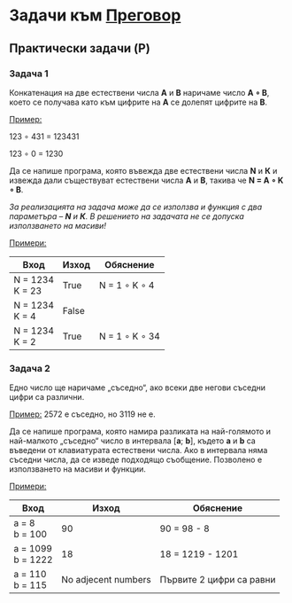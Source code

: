 # Задачи към [Преговор](./)

## Практически задачи (P)

### Задача 1

Конкатенация на две естествени числа **A** и **B** наричаме число **A ∘ B**, което се получава като към цифрите на **A** се долепят цифрите на **B**.

<ins>Пример:</ins>

123 ∘ 431 = 123431

123 ∘ 0 = 1230

Да се напише програма, която въвежда две естествени числа **N** и **К** и извежда дали съществуват естествени числа **А** и **B**, такива че **N = A ∘ K ∘ B**.

*За реализацията на задача може да се използва и функция с два параметъра – **N** и **К**. В решението на задачата не се допуска използването на масиви!*

<ins>Примери:</ins>

| Вход | Изход | Обяснение |
|------|-------|-----------|
| N = 1234</br>K = 23 | True | N = 1 ∘ K ∘ 4 |
| N = 1234</br>K = 4 | False |  |
| N = 1234</br>K = 2 | True | N = 1 ∘ K ∘ 34 |

### Задача 2

Едно число ще наричаме „съседно“, ако всеки две негови съседни цифри са различни.

<ins>Пример:</ins> 2572 е съседно, но 3119 не е.

Да се напише програма, която намира разликата на най-голямото и най-малкото „съседно“ число в интервала [**a**; **b**], където **a** и **b** са въведени от клавиатурата естествени числа. Ако в интервала няма съседни числа, да се изведе подходящо съобщение. Позволено е използването на масиви и функции.

<ins>Примери:</ins>

| Вход | Изход | Обяснение |
|------|-------|-----------|
| a = 8 </br> b = 100 | 90 | 90 = 98 - 8 |
| a = 1099 </br> b = 1222 | 18 | 18 = 1219 - 1201 |
| a = 110 </br> b = 115 | No adjecent numbers | Първите 2 цифри са равни |
